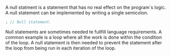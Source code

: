 A null statment is a statement that has no real effect on the program´s logic. A null statement can be implemented by writing a single semicolon.  
```cpp
; // Null statement.
```
Null statements are sometimes needed te fullfill language requirements. A common example is a loop where all the work is done within the condition of the loop. A null statement is then needed to prevent the statement after the loop from being run in each iteration of the loop.  
